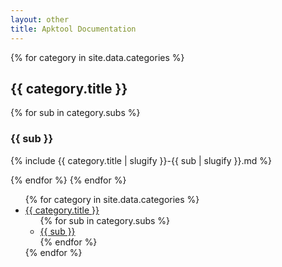 ```yaml
---
layout: other
title: Apktool Documentation
---
```


<div class="row">
  <div class="col-md-9" data-target="#affixNav">
    {% for category in site.data.categories %}
      <h2 id="{{ category.title }}">{{ category.title }}</h2>
      {% for sub in category.subs %}
        <h3 id="{{ sub }}">{{ sub }}</h3>
        <p>
          {% include {{ category.title | slugify }}-{{ sub | slugify }}.md %}
        </p>
      {% endfor %}
    {% endfor %}
  </div>
  <div class="col-md-3">
    <nav class="hidden-sm hidden-xs affix" id="affixNav">
      <ul class="nav sidenav" data-spy="affix" data-offset-top="10">
        {% for category in site.data.categories %}
          <li>
            <a href="#{{ category.title }}">{{ category.title }}</a>
            <ul class="nav">
              {% for sub in category.subs %}
                <li><a href="#{{ sub }}">{{ sub }}</a></li>
              {% endfor %}
            </ul>
          </li>
        {% endfor %}
      </ul>
    </nav>
  </div>
</div>